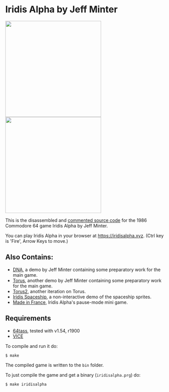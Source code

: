 # Iridis Alpha by Jeff Minter
<img src="https://www.c64-wiki.com/images/a/a2/Iridisalphacover.jpg" height=300><img src="https://user-images.githubusercontent.com/58846/103442991-ae494a00-4c52-11eb-9432-0f6ed61d3a5a.gif" height=300>


This is the disassembled and [commented source code] for the 1986 Commodore 64 game Iridis Alpha by Jeff Minter. 

You can play Iridis Alpha in your browser at https://iridisalpha.xyz. (Ctrl key is 'Fire', Arrow Keys to move.)

## Also Contains:
* [DNA], a demo by Jeff Minter containing some preparatory work for the main game.
* [Torus], another demo by Jeff Minter containing some preparatory work for the main game.
* [Torus2], another iteration on Torus.
* [Iridis Spaceship], a non-interactive demo of the spaceship sprites.
* [Made in France], Iridis Alpha's pause-mode mini game.

## Requirements
* [64tass][64tass], tested with v1.54, r1900
* [VICE][vice]

[64tass]: http://tass64.sourceforge.net/
[vice]: http://vice-emu.sourceforge.net/
[https://gridrunner.xyz]: https://mwenge.github.io/gridrunner.xyz
[commented source code]:https://github.com/mwenge/gridrunner/blob/master/src/iridisalpha.asm
[DNA]:https://github.com/mwenge/iridisalpha/blob/master/dna
[Torus]:https://github.com/mwenge/iridisalpha/blob/master/torus
[Torus2]:https://github.com/mwenge/iridisalpha/blob/master/torus2
[Iridis Spaceship]:https://github.com/mwenge/iridisalpha/blob/master/iridis_spaceship
[Made in France]:https://github.com/mwenge/iridisalpha/blob/master/mif

To compile and run it do:

```sh
$ make
```
The compiled game is written to the `bin` folder. 

To just compile the game and get a binary (`iridisalpha.prg`) do:

```sh
$ make iridisalpha
```
